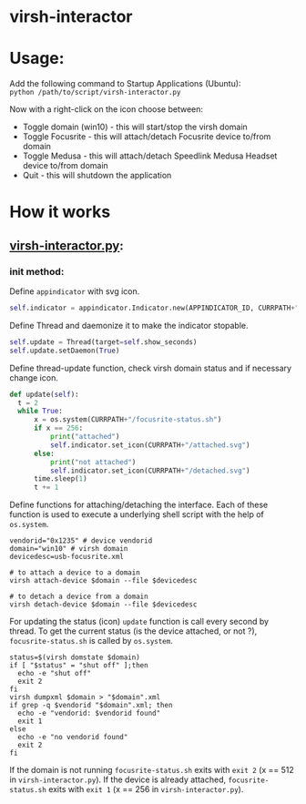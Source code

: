 virsh-interactor
===

# Usage:
Add the following command to Startup Applications (Ubuntu):  
`python /path/to/script/virsh-interactor.py`

Now with a right-click on the icon choose between:  
* Toggle domain (win10) - this will start/stop the virsh domain
* Toggle Focusrite - this will attach/detach Focusrite device to/from domain
* Toggle Medusa - this will attach/detach Speedlink Medusa Headset device to/from domain
* Quit - this will shutdown the application

# How it works
## [virsh-interactor.py](virsh-interactor.py):
### init method:
Define `appindicator` with svg icon.  

```python
self.indicator = appindicator.Indicator.new(APPINDICATOR_ID, CURRPATH+"/windows-logo.svg", appindicator.IndicatorCategory.SYSTEM_SERVICES)
```
Define Thread and daemonize it to make the indicator stopable.

```python
self.update = Thread(target=self.show_seconds)
self.update.setDaemon(True)
```

Define thread-update function, check virsh domain status and if necessary change icon.  
```python
def update(self):
  t = 2
  while True:
      x = os.system(CURRPATH+"/focusrite-status.sh")
      if x == 256:
          print("attached")
          self.indicator.set_icon(CURRPATH+"/attached.svg")
      else:
          print("not attached")
          self.indicator.set_icon(CURRPATH+"/detached.svg")
      time.sleep(1)
      t += 1
```

Define functions for attaching/detaching the interface.  Each of these function is used to execute a underlying shell script with the help of `os.system`.

```shell
vendorid="0x1235" # device vendorid
domain="win10" # virsh domain
devicedesc=usb-focusrite.xml

# to attach a device to a domain
virsh attach-device $domain --file $devicedesc

# to detach a device from a domain
virsh detach-device $domain --file $devicedesc
```

For updating the status (icon) `update` function is call every second by thread. To get the current status (is the device attached, or not ?), `focusrite-status.sh` is called by `os.system`.

```shell
status=$(virsh domstate $domain)
if [ "$status" = "shut off" ];then
  echo -e "shut off"
  exit 2
fi
virsh dumpxml $domain > "$domain".xml
if grep -q $vendorid "$domain".xml; then
  echo -e "vendorid: $vendorid found"
  exit 1
else
  echo -e "no vendorid found"
  exit 2
fi
```

If the domain is not running `focusrite-status.sh` exits with `exit 2` (x == 512 in `virsh-interactor.py`). 
If the device is already attached, `focusrite-status.sh` exits with `exit 1` (x == 256 in `virsh-interactor.py`). 